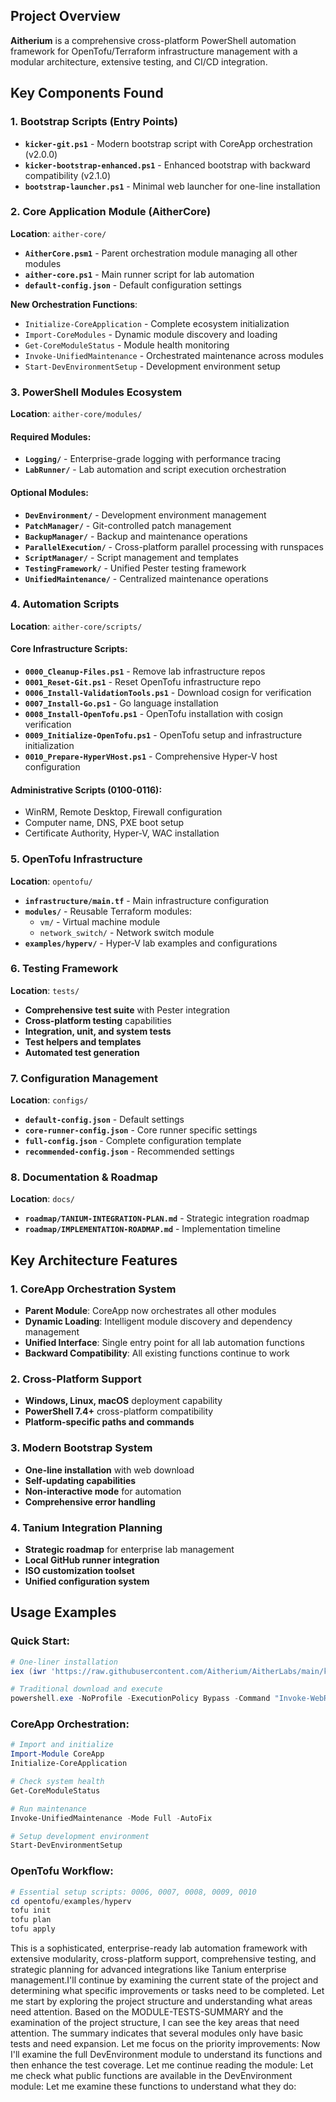 ## **Project Overview**

**Aitherium** is a comprehensive cross-platform PowerShell automation framework for OpenTofu/Terraform infrastructure management with a modular architecture, extensive testing, and CI/CD integration.

## **Key Components Found**

### **1. Bootstrap Scripts (Entry Points)**
- **`kicker-git.ps1`** - Modern bootstrap script with CoreApp orchestration (v2.0.0)
- **`kicker-bootstrap-enhanced.ps1`** - Enhanced bootstrap with backward compatibility (v2.1.0)  
- **`bootstrap-launcher.ps1`** - Minimal web launcher for one-line installation

### **2. Core Application Module (AitherCore)**
**Location**: `aither-core/`
- **`AitherCore.psm1`** - Parent orchestration module managing all other modules
- **`aither-core.ps1`** - Main runner script for lab automation
- **`default-config.json`** - Default configuration settings

**New Orchestration Functions**:
- `Initialize-CoreApplication` - Complete ecosystem initialization
- `Import-CoreModules` - Dynamic module discovery and loading
- `Get-CoreModuleStatus` - Module health monitoring
- `Invoke-UnifiedMaintenance` - Orchestrated maintenance across modules
- `Start-DevEnvironmentSetup` - Development environment setup

### **3. PowerShell Modules Ecosystem**
**Location**: `aither-core/modules/`

#### **Required Modules**:
- **`Logging/`** - Enterprise-grade logging with performance tracing
- **`LabRunner/`** - Lab automation and script execution orchestration

#### **Optional Modules**:
- **`DevEnvironment/`** - Development environment management
- **`PatchManager/`** - Git-controlled patch management  
- **`BackupManager/`** - Backup and maintenance operations
- **`ParallelExecution/`** - Cross-platform parallel processing with runspaces
- **`ScriptManager/`** - Script management and templates
- **`TestingFramework/`** - Unified Pester testing framework
- **`UnifiedMaintenance/`** - Centralized maintenance operations

### **4. Automation Scripts**
**Location**: `aither-core/scripts/`

#### **Core Infrastructure Scripts**:
- **`0000_Cleanup-Files.ps1`** - Remove lab infrastructure repos
- **`0001_Reset-Git.ps1`** - Reset OpenTofu infrastructure repo
- **`0006_Install-ValidationTools.ps1`** - Download cosign for verification
- **`0007_Install-Go.ps1`** - Go language installation
- **`0008_Install-OpenTofu.ps1`** - OpenTofu installation with cosign verification
- **`0009_Initialize-OpenTofu.ps1`** - OpenTofu setup and infrastructure initialization
- **`0010_Prepare-HyperVHost.ps1`** - Comprehensive Hyper-V host configuration

#### **Administrative Scripts (0100-0116)**:
- WinRM, Remote Desktop, Firewall configuration
- Computer name, DNS, PXE boot setup
- Certificate Authority, Hyper-V, WAC installation

### **5. OpenTofu Infrastructure**
**Location**: `opentofu/`
- **`infrastructure/main.tf`** - Main infrastructure configuration
- **`modules/`** - Reusable Terraform modules:
  - `vm/` - Virtual machine module
  - `network_switch/` - Network switch module
- **`examples/hyperv/`** - Hyper-V lab examples and configurations

### **6. Testing Framework**
**Location**: `tests/`
- **Comprehensive test suite** with Pester integration
- **Cross-platform testing** capabilities
- **Integration, unit, and system tests**
- **Test helpers and templates**
- **Automated test generation**

### **7. Configuration Management**
**Location**: `configs/`
- **`default-config.json`** - Default settings
- **`core-runner-config.json`** - Core runner specific settings
- **`full-config.json`** - Complete configuration template
- **`recommended-config.json`** - Recommended settings

### **8. Documentation & Roadmap**
**Location**: `docs/`
- **`roadmap/TANIUM-INTEGRATION-PLAN.md`** - Strategic integration roadmap
- **`roadmap/IMPLEMENTATION-ROADMAP.md`** - Implementation timeline

## **Key Architecture Features**

### **1. CoreApp Orchestration System**
- **Parent Module**: CoreApp now orchestrates all other modules
- **Dynamic Loading**: Intelligent module discovery and dependency management
- **Unified Interface**: Single entry point for all lab automation functions
- **Backward Compatibility**: All existing functions continue to work

### **2. Cross-Platform Support**
- **Windows, Linux, macOS** deployment capability
- **PowerShell 7.4+** cross-platform compatibility
- **Platform-specific paths and commands**

### **3. Modern Bootstrap System**
- **One-line installation** with web download
- **Self-updating capabilities**
- **Non-interactive mode** for automation
- **Comprehensive error handling**

### **4. Tanium Integration Planning**
- **Strategic roadmap** for enterprise lab management
- **Local GitHub runner integration**
- **ISO customization toolset**
- **Unified configuration system**

## **Usage Examples**

### **Quick Start**:
```powershell
# One-liner installation
iex (iwr 'https://raw.githubusercontent.com/Aitherium/AitherLabs/main/kicker-git.ps1').Content

# Traditional download and execute  
powershell.exe -NoProfile -ExecutionPolicy Bypass -Command "Invoke-WebRequest -Uri 'https://raw.githubusercontent.com/aitherium/aitherlabs/main/kicker-git.ps1' -OutFile '.\kicker-git.ps1'; .\kicker-git.ps1"
```

### **CoreApp Orchestration**:
```powershell
# Import and initialize
Import-Module CoreApp
Initialize-CoreApplication

# Check system health
Get-CoreModuleStatus

# Run maintenance
Invoke-UnifiedMaintenance -Mode Full -AutoFix

# Setup development environment
Start-DevEnvironmentSetup
```

### **OpenTofu Workflow**:
```powershell
# Essential setup scripts: 0006, 0007, 0008, 0009, 0010
cd opentofu/examples/hyperv
tofu init
tofu plan
tofu apply
```

This is a sophisticated, enterprise-ready lab automation framework with extensive modularity, cross-platform support, comprehensive testing, and strategic planning for advanced integrations like Tanium enterprise management.I'll continue by examining the current state of the project and determining what specific improvements or tasks need to be completed. Let me start by exploring the project structure and understanding what areas need attention. Based on the MODULE-TESTS-SUMMARY and the examination of the project structure, I can see the key areas that need attention. The summary indicates that several modules only have basic tests and need expansion. Let me focus on the priority improvements: Now I'll examine the full DevEnvironment module to understand its functions and then enhance the test coverage. Let me continue reading the module: Let me check what public functions are available in the DevEnvironment module: Let me examine these functions to understand what they do: 